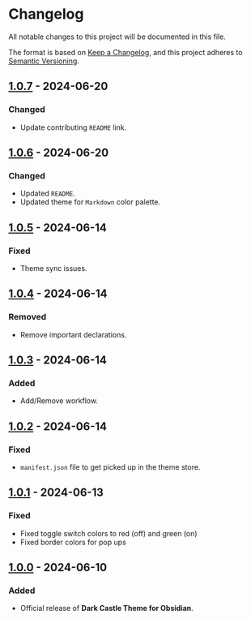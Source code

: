# Changelog

All notable changes to this project will be documented in this file.

The format is based on [Keep a Changelog](https://keepachangelog.com/en/1.1.0/),
and this project adheres to [Semantic Versioning](https://semver.org/spec/v2.0.0.html).

## [1.0.7] - 2024-06-20

### Changed

- Update contributing `README` link.

## [1.0.6] - 2024-06-20

### Changed

- Updated `README`.
- Updated theme for `Markdown` color palette.

## [1.0.5] - 2024-06-14

### Fixed

- Theme sync issues.

## [1.0.4] - 2024-06-14

### Removed

- Remove important declarations.

## [1.0.3] - 2024-06-14

### Added

- Add/Remove workflow.

## [1.0.2] - 2024-06-14

### Fixed

- `manifest.json` file to get picked up in the theme store.

## [1.0.1] - 2024-06-13

### Fixed

- Fixed toggle switch colors to red (off) and green (on)
- Fixed border colors for pop ups

## [1.0.0] - 2024-06-10

### Added

- Official release of **Dark Castle Theme for Obsidian**.

[1.0.7]: https://github.com/scottgriv/Dark-Castle-Obsidian/compare/v1.0.6...v1.0.7
[1.0.6]: https://github.com/scottgriv/Dark-Castle-Obsidian/compare/v1.0.5...v1.0.6
[1.0.5]: https://github.com/scottgriv/Dark-Castle-Obsidian/compare/v1.0.4...v1.0.5
[1.0.4]: https://github.com/scottgriv/Dark-Castle-Obsidian/compare/v1.0.3...v1.0.4
[1.0.3]: https://github.com/scottgriv/Dark-Castle-Obsidian/compare/v1.0.2...v1.0.3
[1.0.2]: https://github.com/scottgriv/Dark-Castle-Obsidian/compare/v1.0.1...v1.0.2
[1.0.1]: https://github.com/scottgriv/Dark-Castle-Obsidian/compare/v1.0.0...v1.0.1
[1.0.0]: https://github.com/scottgriv/Dark-Castle-Obsidian/releases/tag/v1.0.0
